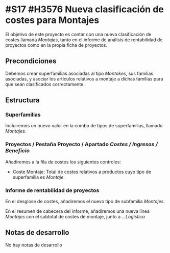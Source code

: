 # #S17 #H3576 Nueva clasificación de costes para Montajes

El objetivo de este proyecto es contar con una nueva clasificación de costes llamada *Montajes*, tanto en el informe de análisis de rentabilidad de proyectos como en la propia ficha de proyectos.

## Precondiciones
Debemos crear superfamilias asociadas al tipo *Montakes*, sus familias asociadas, y asociar los artículos relativos a montaje a dichas familias para que sean clasificados correctamente.

## Estructura
### Superfamilias
Incluiremos un nuevo valor en la combo de tipos de superfamilias, llamado *Montajes*.

### Proyectos / Pestaña Proyecto / Apartado *Costes / Ingresos / Beneficio*
Añadiremos a la fila de costes los siguientes controles:
* Coste Montaje: Total de costes relativos a productos cuyo tipo de superfamilia es *Montaje*.

### Informe de rentabilidad de proyectos
En el desglose de costes, añadiremos el nuevo tipo de subfamilia *Montajes*.

En el resumen de cabecera del informe, añadiremos una nueva línea *Montajes* con el subtotal de costes de montaje, junto a ...*Logística*

## Notas de desarrollo
No hay notas de desarrollo
